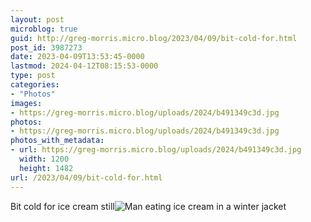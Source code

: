 ```yaml
---
layout: post
microblog: true
guid: http://greg-morris.micro.blog/2023/04/09/bit-cold-for.html
post_id: 3987273
date: 2023-04-09T13:53:45-0000
lastmod: 2024-04-12T08:15:53-0000
type: post
categories:
- "Photos"
images:
- https://greg-morris.micro.blog/uploads/2024/b491349c3d.jpg
photos:
- https://greg-morris.micro.blog/uploads/2024/b491349c3d.jpg
photos_with_metadata:
- url: https://greg-morris.micro.blog/uploads/2024/b491349c3d.jpg
  width: 1200
  height: 1482
url: /2023/04/09/bit-cold-for.html
---
```


Bit cold for ice cream still![Man eating ice cream in a winter jacket](https://greg-morris.micro.blog/uploads/2024/b491349c3d.jpg)
